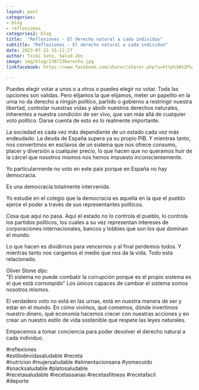 ```yaml
---
layout: post
categories:
- blog
- reflexiones
categories2: blog
title:  "Reflexiones - El derecho natural a cada individuo"
subtitle: "Reflexiones - El derecho natural a cada individuo"
date: 2023-07-23 15:11:27
author: Txiki Soto, Salud-Zen
image: img/blog/230723Derecho.jpg
linkfacebook: https://www.facebook.com/sharer/sharer.php?u=http%3A%2F%2Fwww.salud-zen.com%2Fblog%2Freflexiones%2F2023%2F07%2F23%2Freflexiones-derecho.html&amp;src=sdkpreparse

---
```

Puedes elegir votar a unos o a otros o puedes elegir no votar. Toda las opciones son validas.
Pero elijamos la que elijamos, meter un papelito en la urna no da derecho a ningún político, partido o gobierno a restringir nuestra libertad, controlar nuestras vidas y abolir nuestros derechos naturales, inherentes a nuestra condición de ser vivo, que van más allá de cualquier voto político.
Darse cuenta de esto es lo realmente importante.  

La sociedad es cada vez más dependiente de un estado cada vez más endeudado. La deuda de España supera ya su propio PIB. Y mientras tanto, nos convertimos en esclavos de un sistema que nos ofrece consumo, placer y diversión a cualquier precio, lo que hacen que no queramos huir de la cárcel que nosotros mismos nos hemos impuesto inconscientemente.  

Yo particularmente no voto en este país porque en España no hay democracia.  

Es una democracia totalmente intervenida.  

Yo estudie en el colegio que la democracia es aquella en la que el pueblo ejerce el poder a través de sus representantes políticos.  

Cosa que aquí no pasa. Aquí el estado no lo controla el pueblo, lo controla los partidos políticos, los cuales a su vez representan intereses de corporaciones internacionales, bancos y lobbies que son los que dominan el mundo.  

Lo que hacen es dividirnos para vencernos y al final perdemos todos. Y mientras tanto nos cargamos el medio que nos da la vida. Todo esta relacionado.  

Oliver Stone dijo:  
"El sistema no puede combatir la corrupción porque es el propio sistema es el que está corrompido"
Los únicos capaces de cambiar el sistema somos nosotros mismos.  

El verdadero voto no está en las urnas, está en nuestra manera de ser y estar en el mundo. En cómo vivimos, qué comemos, dónde invertimos nuestro dinero, qué economía hacemos crecer con nuestras acciones y en crear un nuestro estilo de vida sostenible que respete las leyes naturales.  

Empecemos a tomar conciencia para poder devolver el derecho natural a cada individuo.

#reflexiones   
#estilodevidasaludable #receta   
 #nutricion #mujersaludable #alimentacionsana #yomecuido #snacksaludable #platosaludable  
#recetasaludable #recetassanas #recetasfitness  #recetafacil   
 #deporte  
